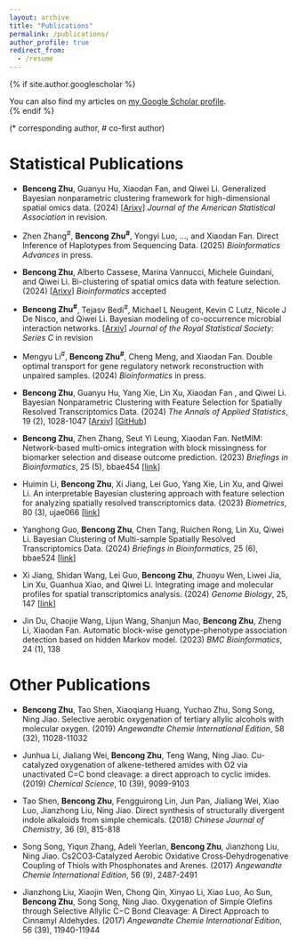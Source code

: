 ```yaml
---
layout: archive
title: "Publications"
permalink: /publications/
author_profile: true
redirect_from:
  - /resume
---
```


{% if site.author.googlescholar %}
  <div class="wordwrap">You can also find my articles on <a href="{{site.author.googlescholar}}">my Google Scholar profile</a>.</div>
{% endif %}

(* corresponding author, # co-first author)

Statistical Publications
==========

* **Bencong Zhu**, Guanyu Hu, Xiaodan Fan, and Qiwei Li. Generalized Bayesian nonparametric clustering framework for high-dimensional spatial omics data. (2024) [[Arixv](http://arxiv.org/abs/2408.14410)] *Journal of the American Statistical Association* in revision.

* Zhen Zhang<sup>#</sup>, **Bencong Zhu<sup>#</sup>**, Yongyi Luo, ..., and Xiaodan Fan. Direct Inference of Haplotypes from Sequencing
Data. (2025) *Bioinformatics Advances* in press.

* **Bencong Zhu**, Alberto Cassese, Marina Vannucci, Michele Guindani, and Qiwei Li. Bi-clustering of spatial omics data with feature selection. (2024) [[Arixv](http://arxiv.org/abs/2502.13453)] *Bioinformatics* accepted


* **Bencong Zhu<sup>#</sup>**, Tejasv Bedi<sup>#</sup>, Michael L Neugent, Kevin C Lutz, Nicole J De Nisco, and Qiwei Li. Bayesian modeling of co-occurrence microbial interaction networks. [[Arxiv](https://arxiv.org/abs/2404.09194)] *Journal of the Royal Statistical Society: Series C* in revision

* Mengyu Li<sup>#</sup>, **Bencong Zhu<sup>#</sup>**, Cheng Meng, and Xiaodan Fan. Double optimal transport for gene regulatory network reconstruction with unpaired samples. (2024) *Bioinformatics* in press.

* **Bencong Zhu**, Guanyu Hu, Yang Xie, Lin Xu, Xiaodan Fan , and Qiwei Li. Bayesian Nonparametric Clustering with Feature Selection for Spatially Resolved Transcriptomics Data. (2024) *The Annals of Applied Statistics*, 19 (2), 1028-1047 [[Arxiv](https://arxiv.org/abs/2312.08324)] [[GitHub](https://github.com/new-zbc/BNPSpace)] <be>

* **Bencong Zhu**, Zhen Zhang, Seut Yi Leung, Xiaodan Fan. NetMIM: Network-based multi-omics integration with block missingness for biomarker selection and disease outcome prediction. (2023) *Briefings in Bioinformatics*, 25 (5), bbae454 [[link](https://academic.oup.com/bib/article/25/5/bbae454/7759099)]

* Huimin Li, **Bencong Zhu**, Xi Jiang, Lei Guo, Yang Xie, Lin Xu, and Qiwei Li. An interpretable Bayesian clustering approach with feature selection for analyzing spatially resolved transcriptomics data. (2023) *Biometrics*, 80 (3), ujae066 [[link](https://www.biorxiv.org/content/10.1101/2023.05.10.540273v1)]

* Yanghong Guo, **Bencong Zhu**, Chen Tang, Ruichen Rong, Lin Xu, Qiwei Li. Bayesian Clustering of Multi-sample Spatially Resolved Transcriptomics Data. (2024) *Briefings in Bioinformatics*, 25 (6), bbae524 [[link](https://doi.org/10.1093/bib/bbae524)]

* Xi Jiang, Shidan Wang, Lei Guo, **Bencong Zhu**, Zhuoyu Wen, Liwei Jia, Lin Xu, Guanhua Xiao, and Qiwei Li. Integrating image and molecular profiles for spatial transcriptomics analysis. (2024) *Genome Biology*, 25, 147 [[link](https://link.springer.com/article/10.1186/s13059-024-03289-5?utm_source=rct_congratemailt&utm_medium=email&utm_campaign=oa_20240606&utm_content=10.1186%2Fs13059-024-03289-5)]

* Jin Du, Chaojie Wang, Lijun Wang, Shanjun Mao, **Bencong Zhu**, Zheng Li, Xiaodan Fan. Automatic block-wise genotype-phenotype association detection based on hidden Markov model. (2023) *BMC Bioinformatics*, 24 (1), 138

Other Publications
============
* **Bencong Zhu**, Tao Shen, Xiaoqiang Huang, Yuchao Zhu, Song Song, Ning Jiao. Selective aerobic oxygenation of tertiary allylic alcohols with molecular oxygen. (2019) *Angewandte Chemie International Edition*, 58 (32), 11028-11032

* Junhua Li, Jialiang Wei, **Bencong Zhu**, Teng Wang, Ning Jiao. Cu-catalyzed oxygenation of alkene-tethered amides with O2 via unactivated C=C bond cleavage: a direct approach to cyclic imides. (2019) *Chemical Science*, 10 (39), 9099-9103

* Tao Shen, **Bencong Zhu**, Fengguirong Lin, Jun Pan, Jialiang Wei, Xiao Luo, Jianzhong Liu, Ning Jiao. Direct synthesis of structurally divergent indole alkaloids from simple chemicals. (2018) *Chinese Journal of Chemistry*, 36 (9), 815-818

* Song Song, Yiqun Zhang, Adeli Yeerlan, **Bencong Zhu**, Jianzhong Liu, Ning Jiao. Cs2CO3‐Catalyzed Aerobic Oxidative Cross‐Dehydrogenative Coupling of Thiols with Phosphonates and Arenes. (2017) *Angewandte Chemie International Edition*, 56 (9), 2487-2491

* Jianzhong Liu, Xiaojin Wen, Chong Qin, Xinyao Li, Xiao Luo, Ao Sun, **Bencong Zhu**, Song Song, Ning Jiao. Oxygenation of Simple Olefins through Selective Allylic C−C Bond Cleavage: A Direct Approach to Cinnamyl Aldehydes. (2017) *Angewandte Chemie International Edition*, 56 (39), 11940-11944

